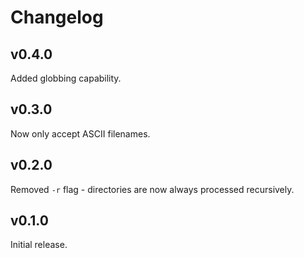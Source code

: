 # Changelog

## v0.4.0

Added globbing capability.

## v0.3.0

Now only accept ASCII filenames.

## v0.2.0

Removed `-r` flag - directories are now always processed recursively.

## v0.1.0

Initial release.
